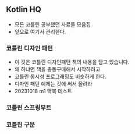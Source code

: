 ## Kotlin HQ
- 모든 코틀린 공부했던 자료들 모음집
- 앞으로 여기서 관리한다.

### 코틀린 디자인 패턴
- 이 깃은 코틀린 디자인패턴 책의 내용을 담고 있습니다.
- 왜 하냐면 책을 충동구매해서 시작하려고
- 코틀린 동시성 프로그래밍도 비슷하게 한다.
- 디자인 패턴 예제는 깃에 써서 올려라
- 20231018 m1 맥북 테스트

### 코틀린 스프링부트

### 코틀린 구문